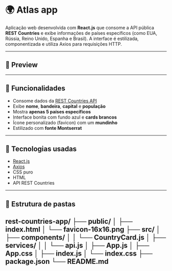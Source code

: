 # 🌍 Atlas app

Aplicação web desenvolvida com **React.js** que consome a API pública **REST Countries** e exibe informações de países específicos (como EUA, Rússia, Reino Unido, Espanha e Brasil). A interface é estilizada, componentizada e utiliza Axios para requisições HTTP.

---

## 📸 Preview



---

## 🚀 Funcionalidades

- Consome dados da [REST Countries API](https://restcountries.com)
- Exibe **nome**, **bandeira**, **capital** e **população**
- Mostra **apenas 5 países específicos**
- Interface bonita com fundo azul e **cards brancos**
- Ícone personalizado (favicon) com um **mundinho**
- Estilizado com **fonte Montserrat**

---

## 🧾 Tecnologias usadas

- [React.js](https://reactjs.org/)
- [Axios](https://axios-http.com/)
- CSS puro
- HTML
- API REST Countries

---

## 📁 Estrutura de pastas

rest-countries-app/ ├── public/ │ ├── index.html │ └── favicon-16x16.png ├── src/ │ ├── components/ │ │ └── CountryCard.js │ ├── services/ │ │ └── api.js │ ├── App.js │ ├── App.css │ ├── index.js │ └── index.css ├── package.json └── README.md
---
